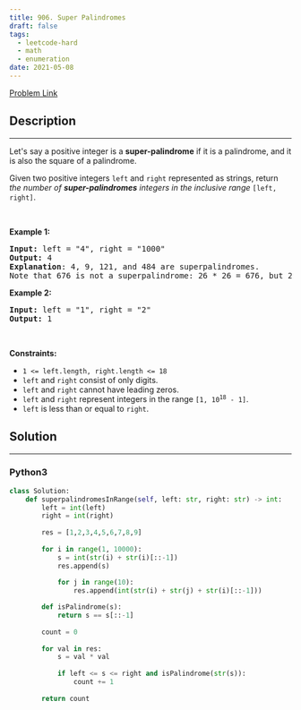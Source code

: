 ```yaml
---
title: 906. Super Palindromes
draft: false
tags: 
  - leetcode-hard
  - math
  - enumeration
date: 2021-05-08
---
```


[Problem Link](https://leetcode.com/problems/super-palindromes/)

## Description

---
<p>Let&#39;s say a positive integer is a <strong>super-palindrome</strong> if it is a palindrome, and it is also the square of a palindrome.</p>

<p>Given two positive integers <code>left</code> and <code>right</code> represented as strings, return <em>the number of <strong>super-palindromes</strong> integers in the inclusive range</em> <code>[left, right]</code>.</p>

<p>&nbsp;</p>
<p><strong class="example">Example 1:</strong></p>

<pre>
<strong>Input:</strong> left = &quot;4&quot;, right = &quot;1000&quot;
<strong>Output:</strong> 4
<strong>Explanation</strong>: 4, 9, 121, and 484 are superpalindromes.
Note that 676 is not a superpalindrome: 26 * 26 = 676, but 26 is not a palindrome.
</pre>

<p><strong class="example">Example 2:</strong></p>

<pre>
<strong>Input:</strong> left = &quot;1&quot;, right = &quot;2&quot;
<strong>Output:</strong> 1
</pre>

<p>&nbsp;</p>
<p><strong>Constraints:</strong></p>

<ul>
	<li><code>1 &lt;= left.length, right.length &lt;= 18</code></li>
	<li><code>left</code> and <code>right</code> consist of only digits.</li>
	<li><code>left</code> and <code>right</code> cannot have leading zeros.</li>
	<li><code>left</code> and <code>right</code> represent integers in the range <code>[1, 10<sup>18</sup> - 1]</code>.</li>
	<li><code>left</code> is less than or equal to <code>right</code>.</li>
</ul>


## Solution

---
### Python3
``` py title='super-palindromes'
class Solution:
    def superpalindromesInRange(self, left: str, right: str) -> int:
        left = int(left)
        right = int(right)
        
        res = [1,2,3,4,5,6,7,8,9]
        
        for i in range(1, 10000):
            s = int(str(i) + str(i)[::-1])
            res.append(s)
            
            for j in range(10):
                res.append(int(str(i) + str(j) + str(i)[::-1]))

        def isPalindrome(s):
            return s == s[::-1]
        
        count = 0
        
        for val in res:
            s = val * val
            
            if left <= s <= right and isPalindrome(str(s)):
                count += 1
        
        return count
```

